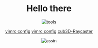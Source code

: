<!DOCTYPE html>
<h1 align="center">Hello there</h1>
<p align="center">
<img src="https://i.ibb.co/qCPCpmn/tools.png" alt="tools" border="0">
</p>

<p align="center">
	<a href="https://github.com/gde-alme/vimrc">vimrc config</a>
	<a href="https://github.com/gde-alme/CPP-modules">vimrc config</a>
	<a href="https://github.com/gde-alme/cub3d-Raycaster">cub3D-Raycaster</a>
</p>

<p align="center">
<img src="https://i.ibb.co/YR2p9jP/assin.png" alt="assin" border="0">
</p>
